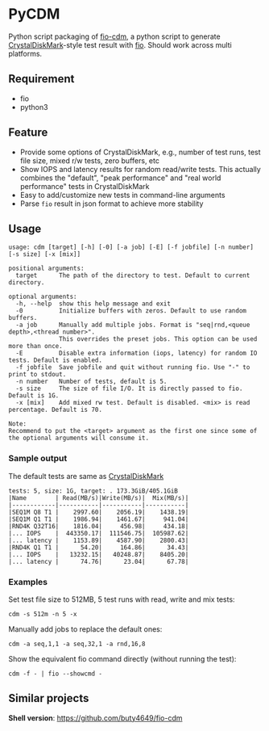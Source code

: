 # PyCDM

Python script packaging of [fio-cdm](https://github.com/OliverLew/fio-cdm), a python script to generate [CrystalDiskMark](https://crystalmark.info/en/software/crystaldiskmark/)-style test result with [fio](https://github.com/axboe/fio). Should work across multi platforms.

## Requirement

- fio
- python3

## Feature

- Provide some options of CrystalDiskMark, e.g., number of test runs, test file size, mixed r/w tests, zero buffers, etc
- Show IOPS and latency results for random read/write tests.
  This actually combines the "default", "peak performance" and "real world performance" tests in CrystalDiskMark
- Easy to add/customize new tests in command-line arguments
- Parse `fio` result in json format to achieve more stability

## Usage

```
usage: cdm [target] [-h] [-0] [-a job] [-E] [-f jobfile] [-n number] [-s size] [-x [mix]]

positional arguments:
  target      The path of the directory to test. Default to current directory.

optional arguments:
  -h, --help  show this help message and exit
  -0          Initialize buffers with zeros. Default to use random buffers.
  -a job      Manually add multiple jobs. Format is "seq|rnd,<queue depth>,<thread number>".
              This overrides the preset jobs. This option can be used more than once.
  -E          Disable extra information (iops, latency) for random IO tests. Default is enabled.
  -f jobfile  Save jobfile and quit without running fio. Use "-" to print to stdout.
  -n number   Number of tests, default is 5.
  -s size     The size of file I/O. It is directly passed to fio. Default is 1G.
  -x [mix]    Add mixed rw test. Default is disabled. <mix> is read percentage. Default is 70.

Note:
Recommend to put the <target> argument as the first one since some of the optional arguments will consume it.
```

### Sample output

The default tests are same as [CrystalDiskMark](https://crystalmark.info/en/software/crystaldiskmark/crystaldiskmark-main-menu/)

```
tests: 5, size: 1G, target: . 173.3GiB/405.1GiB
|Name        | Read(MB/s)|Write(MB/s)|  Mix(MB/s)|
|------------|-----------|-----------|-----------|
|SEQ1M Q8 T1 |    2997.60|    2056.19|    1438.19|
|SEQ1M Q1 T1 |    1986.94|    1461.67|     941.04|
|RND4K Q32T16|    1816.04|     456.98|     434.18|
|... IOPS    |  443350.17|  111546.75|  105987.62|
|... latency |    1153.89|    4587.90|    2800.43|
|RND4K Q1 T1 |      54.20|     164.86|      34.43|
|... IOPS    |   13232.15|   40248.87|    8405.20|
|... latency |      74.76|      23.04|      67.78|
```

### Examples

Set test file size to 512MB, 5 test runs with read, write and mix tests:

    cdm -s 512m -n 5 -x

Manually add jobs to replace the default ones:

    cdm -a seq,1,1 -a seq,32,1 -a rnd,16,8

Show the equivalent fio command directly (without running the test):

    cdm -f - | fio --showcmd -

## Similar projects

**Shell version**: https://github.com/buty4649/fio-cdm
